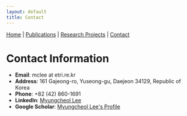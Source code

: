 ```yaml
---
layout: default
title: Contact
---
```


[Home](index.md) | [Publications](publications.md) | [Research Projects](projects.md) | [Contact](contact.md)

# Contact Information
- **Email**: mclee at etri.re.kr
- **Address**: 161 Gajeong-ro, Yuseong-gu, Daejeon 34129, Republic of Korea
- **Phone**: +82 (42) 860-1691
- **LinkedIn**: [Myungcheol Lee](https://linkedin.com/in/klesa)
- **Google Scholar**: [Myungcheol Lee's Profile](https://scholar.google.com/citations?user=Wwwyc0cAAAAJ&hl=ko)
